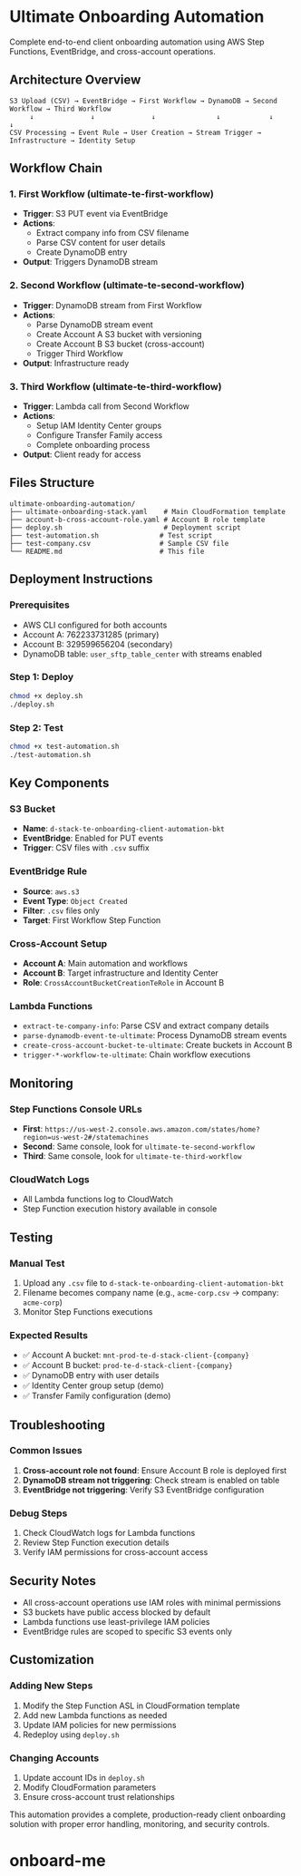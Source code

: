 # Ultimate Onboarding Automation

Complete end-to-end client onboarding automation using AWS Step Functions, EventBridge, and cross-account operations.

## Architecture Overview

```
S3 Upload (CSV) → EventBridge → First Workflow → DynamoDB → Second Workflow → Third Workflow
     ↓              ↓              ↓               ↓            ↓              ↓
CSV Processing → Event Rule → User Creation → Stream Trigger → Infrastructure → Identity Setup
```

## Workflow Chain

### 1. **First Workflow** (ultimate-te-first-workflow)
- **Trigger**: S3 PUT event via EventBridge
- **Actions**: 
  - Extract company info from CSV filename
  - Parse CSV content for user details
  - Create DynamoDB entry
- **Output**: Triggers DynamoDB stream

### 2. **Second Workflow** (ultimate-te-second-workflow)  
- **Trigger**: DynamoDB stream from First Workflow
- **Actions**:
  - Parse DynamoDB stream event
  - Create Account A S3 bucket with versioning
  - Create Account B S3 bucket (cross-account)
  - Trigger Third Workflow
- **Output**: Infrastructure ready

### 3. **Third Workflow** (ultimate-te-third-workflow)
- **Trigger**: Lambda call from Second Workflow
- **Actions**:
  - Setup IAM Identity Center groups
  - Configure Transfer Family access
  - Complete onboarding process
- **Output**: Client ready for access

## Files Structure

```
ultimate-onboarding-automation/
├── ultimate-onboarding-stack.yaml    # Main CloudFormation template
├── account-b-cross-account-role.yaml # Account B role template
├── deploy.sh                         # Deployment script
├── test-automation.sh               # Test script
├── test-company.csv                 # Sample CSV file
└── README.md                        # This file
```

## Deployment Instructions

### Prerequisites
- AWS CLI configured for both accounts
- Account A: 762233731285 (primary)
- Account B: 329599656204 (secondary)
- DynamoDB table: `user_sftp_table_center` with streams enabled

### Step 1: Deploy
```bash
chmod +x deploy.sh
./deploy.sh
```

### Step 2: Test
```bash
chmod +x test-automation.sh
./test-automation.sh
```

## Key Components

### S3 Bucket
- **Name**: `d-stack-te-onboarding-client-automation-bkt`
- **EventBridge**: Enabled for PUT events
- **Trigger**: CSV files with `.csv` suffix

### EventBridge Rule
- **Source**: `aws.s3`
- **Event Type**: `Object Created`
- **Filter**: `.csv` files only
- **Target**: First Workflow Step Function

### Cross-Account Setup
- **Account A**: Main automation and workflows
- **Account B**: Target infrastructure and Identity Center
- **Role**: `CrossAccountBucketCreationTeRole` in Account B

### Lambda Functions
- `extract-te-company-info`: Parse CSV and extract company details
- `parse-dynamodb-event-te-ultimate`: Process DynamoDB stream events
- `create-cross-account-bucket-te-ultimate`: Create buckets in Account B
- `trigger-*-workflow-te-ultimate`: Chain workflow executions

## Monitoring

### Step Functions Console URLs
- **First**: `https://us-west-2.console.aws.amazon.com/states/home?region=us-west-2#/statemachines`
- **Second**: Same console, look for `ultimate-te-second-workflow`
- **Third**: Same console, look for `ultimate-te-third-workflow`

### CloudWatch Logs
- All Lambda functions log to CloudWatch
- Step Function execution history available in console

## Testing

### Manual Test
1. Upload any `.csv` file to `d-stack-te-onboarding-client-automation-bkt`
2. Filename becomes company name (e.g., `acme-corp.csv` → company: `acme-corp`)
3. Monitor Step Functions executions

### Expected Results
- ✅ Account A bucket: `mnt-prod-te-d-stack-client-{company}`
- ✅ Account B bucket: `prod-te-d-stack-client-{company}`
- ✅ DynamoDB entry with user details
- ✅ Identity Center group setup (demo)
- ✅ Transfer Family configuration (demo)

## Troubleshooting

### Common Issues
1. **Cross-account role not found**: Ensure Account B role is deployed first
2. **DynamoDB stream not triggering**: Check stream is enabled on table
3. **EventBridge not triggering**: Verify S3 EventBridge configuration

### Debug Steps
1. Check CloudWatch logs for Lambda functions
2. Review Step Function execution details
3. Verify IAM permissions for cross-account access

## Security Notes

- All cross-account operations use IAM roles with minimal permissions
- S3 buckets have public access blocked by default
- Lambda functions use least-privilege IAM policies
- EventBridge rules are scoped to specific S3 events only

## Customization

### Adding New Steps
1. Modify the Step Function ASL in CloudFormation template
2. Add new Lambda functions as needed
3. Update IAM policies for new permissions
4. Redeploy using `deploy.sh`

### Changing Accounts
1. Update account IDs in `deploy.sh`
2. Modify CloudFormation parameters
3. Ensure cross-account trust relationships

This automation provides a complete, production-ready client onboarding solution with proper error handling, monitoring, and security controls.
# onboard-me
